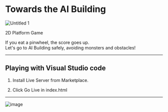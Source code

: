 # Towards the AI Building

![Untitled 1](https://user-images.githubusercontent.com/57945707/170854049-bcbbbf6f-4ed5-42c6-a058-bb42698e3360.png)

2D Platform Game


If you eat a pinwheel, the score goes up. <br>
Let's go to AI Building safely, avoiding monsters and obstacles!


---

## Playing with Visual Studio code

1. Install Live Server from Marketplace.

2. Click Go Live in index.html


---
![image](https://user-images.githubusercontent.com/57945707/170854120-04149fc1-dc5c-47a0-a0f7-36e541f8698b.png)
